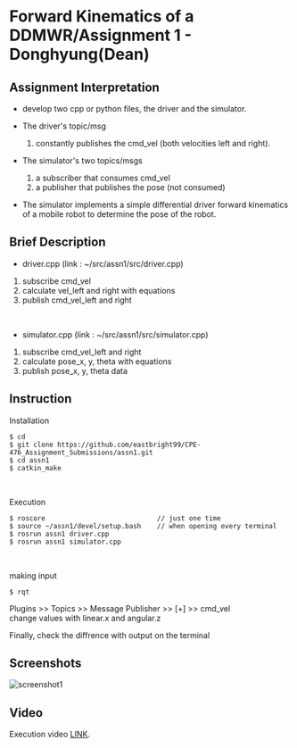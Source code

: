 # Forward Kinematics of a DDMWR/Assignment 1 - Donghyung(Dean)

## Assignment Interpretation
* develop two cpp or python files, the driver and the simulator.

* The driver's topic/msg 
    1) constantly publishes the cmd_vel (both velocities left and right). 

* The simulator's two topics/msgs 
    1) a subscriber that consumes cmd_vel
    1) a publisher that publishes the pose (not consumed)

* The simulator implements a simple differential driver forward kinematics of a mobile robot to determine the pose of the robot.

## Brief Description
* driver.cpp (link : ~/src/assn1/src/driver.cpp)
1. subscribe cmd_vel
2. calculate vel_left and right with equations
3. publish cmd_vel_left and right

<br/>

* simulator.cpp (link : ~/src/assn1/src/simulator.cpp)
1. subscribe cmd_vel_left and right
2. calculate pose_x, y, theta with equations
3. publish pose_x, y, theta data

## Instruction
Installation
```
$ cd
$ git clone https://github.com/eastbright99/CPE-476_Assignment_Submissions/assn1.git
$ cd assn1
$ catkin_make
```

<br/>

Execution
```
$ roscore                            // just one time
$ source ~/assn1/devel/setup.bash    // when opening every terminal
$ rosrun assn1 driver.cpp
$ rosrun assn1 simulator.cpp
```

<br/>

making input
```
$ rqt
```
Plugins >> Topics >> Message Publisher >> [+] >> cmd_vel  
change values with linear.x and angular.z  

Finally, check the diffrence with output on the terminal

## Screenshots
![screenshot1](./images/screenshot1.png)

## Video
Execution video [LINK](https://pages.github.com/).
